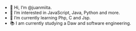 - 👋 Hi, I’m @juanmiita.
- 👀 I’m interested in JavaScript, Java, Python and more.
- 🌱 I’m currently learning Php, C and Jsp.
- 📚 I am currently studying a Daw and software engineering.

<!---
juanmiitaklk/juanmiitaklk is a ✨ special ✨ repository because its `README.md` (this file) appears on your GitHub profile.
You can click the Preview link to take a look at your changes.
--->
